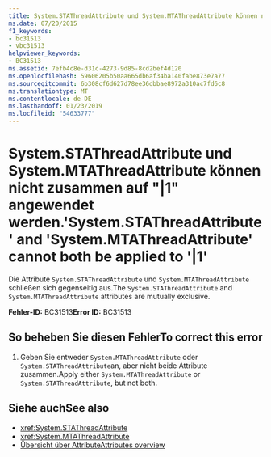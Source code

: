 ```yaml
---
title: System.STAThreadAttribute und System.MTAThreadAttribute können nicht zusammen auf "|1" angewendet werden.
ms.date: 07/20/2015
f1_keywords:
- bc31513
- vbc31513
helpviewer_keywords:
- BC31513
ms.assetid: 7efb4c8e-d31c-4273-9d85-8cd2bef4d120
ms.openlocfilehash: 59606205b50aa665db6af34ba140fabe873e7a77
ms.sourcegitcommit: 6b308cf6d627d78ee36dbbae8972a310ac7fd6c8
ms.translationtype: MT
ms.contentlocale: de-DE
ms.lasthandoff: 01/23/2019
ms.locfileid: "54633777"
---
```

# <a name="systemstathreadattribute-and-systemmtathreadattribute-cannot-both-be-applied-to-1"></a><span data-ttu-id="6b326-102">System.STAThreadAttribute und System.MTAThreadAttribute können nicht zusammen auf "|1" angewendet werden.</span><span class="sxs-lookup"><span data-stu-id="6b326-102">'System.STAThreadAttribute' and 'System.MTAThreadAttribute' cannot both be applied to '|1'</span></span>
<span data-ttu-id="6b326-103">Die Attribute `System.STAThreadAttribute` und `System.MTAThreadAttribute` schließen sich gegenseitig aus.</span><span class="sxs-lookup"><span data-stu-id="6b326-103">The `System.STAThreadAttribute` and `System.MTAThreadAttribute` attributes are mutually exclusive.</span></span>  
  
 <span data-ttu-id="6b326-104">**Fehler-ID:** BC31513</span><span class="sxs-lookup"><span data-stu-id="6b326-104">**Error ID:** BC31513</span></span>  
  
## <a name="to-correct-this-error"></a><span data-ttu-id="6b326-105">So beheben Sie diesen Fehler</span><span class="sxs-lookup"><span data-stu-id="6b326-105">To correct this error</span></span>  
  
1.  <span data-ttu-id="6b326-106">Geben Sie entweder `System.MTAThreadAttribute` oder `System.STAThreadAttribute`an, aber nicht beide Attribute zusammen.</span><span class="sxs-lookup"><span data-stu-id="6b326-106">Apply either `System.MTAThreadAttribute` or `System.STAThreadAttribute`, but not both.</span></span>  
  
## <a name="see-also"></a><span data-ttu-id="6b326-107">Siehe auch</span><span class="sxs-lookup"><span data-stu-id="6b326-107">See also</span></span>
- <xref:System.STAThreadAttribute>
- <xref:System.MTAThreadAttribute>
- [<span data-ttu-id="6b326-108">Übersicht über Attribute</span><span class="sxs-lookup"><span data-stu-id="6b326-108">Attributes overview</span></span>](~/docs/visual-basic/programming-guide/concepts/attributes/index.md)
